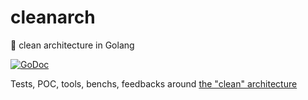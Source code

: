 # cleanarch
:shower: clean architecture in Golang

[![GoDoc](https://godoc.org/github.com/moul/cleanarch?status.svg)](https://godoc.org/github.com/moul/cleanarch)

Tests, POC, tools, benchs, feedbacks around [the "clean" architecture](https://8thlight.com/blog/uncle-bob/2012/08/13/the-clean-architecture.html)
